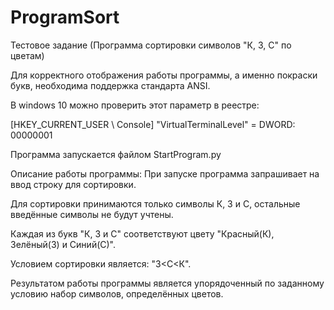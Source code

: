 # ProgramSort
Тестовое задание (Программа сортировки символов "К, З, С" по цветам)

Для корректного отображения работы программы, а именно покраски букв,
необходима поддержка стандарта ANSI.

В windows 10 можно проверить этот параметр в реестре:

[HKEY_CURRENT_USER \ Console] "VirtualTerminalLevel" = DWORD: 00000001

Программа запускается файлом StartProgram.py

Описание работы программы:
При запуске программа запрашивает на ввод строку для сортировки.

Для сортировки принимаются только символы К, З и С, остальные введённые символы не будут учтены.

Каждая из букв "К, З и С" соответствуют цвету "Красный(К), Зелёный(З) и Синий(С)".

Условием сортировки является: "З<С<К".

Результатом работы программы является упорядоченный по заданному условию набор символов, определённых цветов.